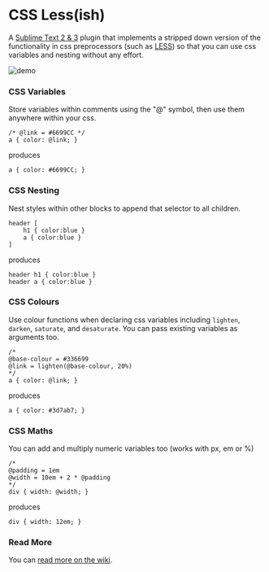 # CSS Less(ish)

A [Sublime Text 2 & 3](http://www.sublimetext.com) plugin that implements a stripped down version of the functionality in css preprocessors (such as [LESS](http://lesscss.org)) so that you can use css variables and nesting without any effort.

![demo](http://imgur.com/03V7JGy.gif)

### CSS Variables

Store variables within comments using the "@" symbol, then use them anywhere within your css.

    /* @link = #6699CC */  
    a { color: @link; }

produces

    a { color: #6699CC; }

### CSS Nesting

Nest styles within other blocks to append that selector to all children.

    header [
        h1 { color:blue }
        a { color:blue }
    ]

produces

    header h1 { color:blue }
    header a { color:blue }

### CSS Colours

Use colour functions when declaring css variables including `lighten`, `darken`, `saturate`, and `desaturate`. You can pass existing variables as arguments too.

    /* 
    @base-colour = #336699
    @link = lighten(@base-colour, 20%) 
    */  
    a { color: @link; }

produces

    a { color: #3d7ab7; }

### CSS Maths

You can add and multiply numeric variables too (works with px, em or %)

    /* 
    @padding = 1em
    @width = 10em + 2 * @padding
    */  
    div { width: @width; }

produces

    div { width: 12em; }

### Read More

You can [read more on the wiki](https://github.com/kizza/CSS-Less-ish/wiki).
